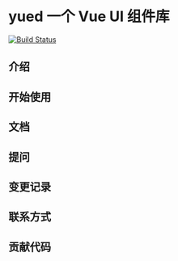 # yued 一个 Vue UI 组件库

[![Build Status](https://www.travis-ci.org/carsonhuang520/yued.svg?branch=main)](https://www.travis-ci.org/carsonhuang520/yued)

## 介绍

## 开始使用

## 文档

## 提问

## 变更记录

## 联系方式

## 贡献代码
